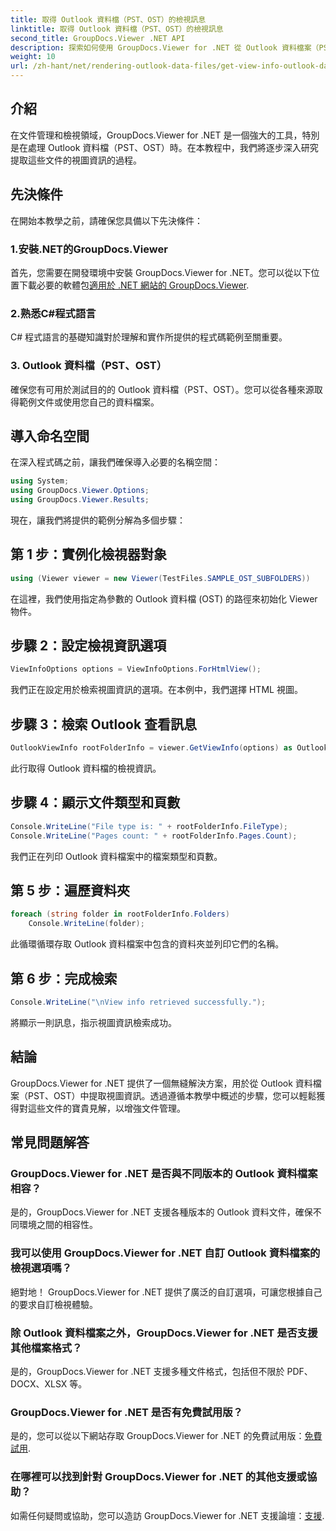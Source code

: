 ```yaml
---
title: 取得 Outlook 資料檔（PST、OST）的檢視訊息
linktitle: 取得 Outlook 資料檔（PST、OST）的檢視訊息
second_title: GroupDocs.Viewer .NET API
description: 探索如何使用 GroupDocs.Viewer for .NET 從 Outlook 資料檔案（PST、OST）中提取視圖資訊。輕鬆增強您的文件管理能力。
weight: 10
url: /zh-hant/net/rendering-outlook-data-files/get-view-info-outlook-data-file/
---
```

## 介紹
在文件管理和檢視領域，GroupDocs.Viewer for .NET 是一個強大的工具，特別是在處理 Outlook 資料檔（PST、OST）時。在本教程中，我們將逐步深入研究提取這些文件的視圖資訊的過程。
## 先決條件
在開始本教學之前，請確保您具備以下先決條件：
### 1.安裝.NET的GroupDocs.Viewer
首先，您需要在開發環境中安裝 GroupDocs.Viewer for .NET。您可以從以下位置下載必要的軟體包[適用於 .NET 網站的 GroupDocs.Viewer](https://releases.groupdocs.com/viewer/net/).
### 2.熟悉C#程式語言
C# 程式語言的基礎知識對於理解和實作所提供的程式碼範例至關重要。
### 3. Outlook 資料檔（PST、OST）
確保您有可用於測試目的的 Outlook 資料檔（PST、OST）。您可以從各種來源取得範例文件或使用您自己的資料檔案。

## 導入命名空間
在深入程式碼之前，讓我們確保導入必要的名稱空間：
```csharp
using System;
using GroupDocs.Viewer.Options;
using GroupDocs.Viewer.Results;
```

現在，讓我們將提供的範例分解為多個步驟：
## 第 1 步：實例化檢視器對象
```csharp
using (Viewer viewer = new Viewer(TestFiles.SAMPLE_OST_SUBFOLDERS))
```
在這裡，我們使用指定為參數的 Outlook 資料檔 (OST) 的路徑來初始化 Viewer 物件。
## 步驟 2：設定檢視資訊選項
```csharp
ViewInfoOptions options = ViewInfoOptions.ForHtmlView();
```
我們正在設定用於檢索視圖資訊的選項。在本例中，我們選擇 HTML 視圖。
## 步驟 3：檢索 Outlook 查看訊息
```csharp
OutlookViewInfo rootFolderInfo = viewer.GetViewInfo(options) as OutlookViewInfo;
```
此行取得 Outlook 資料檔的檢視資訊。
## 步驟 4：顯示文件類型和頁數
```csharp
Console.WriteLine("File type is: " + rootFolderInfo.FileType);
Console.WriteLine("Pages count: " + rootFolderInfo.Pages.Count);
```
我們正在列印 Outlook 資料檔案中的檔案類型和頁數。
## 第 5 步：遍歷資料夾
```csharp
foreach (string folder in rootFolderInfo.Folders)
    Console.WriteLine(folder);
```
此循環循環存取 Outlook 資料檔案中包含的資料夾並列印它們的名稱。
## 第 6 步：完成檢索
```csharp
Console.WriteLine("\nView info retrieved successfully.");
```
將顯示一則訊息，指示視圖資訊檢索成功。

## 結論
GroupDocs.Viewer for .NET 提供了一個無縫解決方案，用於從 Outlook 資料檔案（PST、OST）中提取視圖資訊。透過遵循本教學中概述的步驟，您可以輕鬆獲得對這些文件的寶貴見解，以增強文件管理。
## 常見問題解答
### GroupDocs.Viewer for .NET 是否與不同版本的 Outlook 資料檔案相容？
是的，GroupDocs.Viewer for .NET 支援各種版本的 Outlook 資料文件，確保不同環境之間的相容性。
### 我可以使用 GroupDocs.Viewer for .NET 自訂 Outlook 資料檔案的檢視選項嗎？
絕對地！ GroupDocs.Viewer for .NET 提供了廣泛的自訂選項，可讓您根據自己的要求自訂檢視體驗。
### 除 Outlook 資料檔案之外，GroupDocs.Viewer for .NET 是否支援其他檔案格式？
是的，GroupDocs.Viewer for .NET 支援多種文件格式，包括但不限於 PDF、DOCX、XLSX 等。
### GroupDocs.Viewer for .NET 是否有免費試用版？
是的，您可以從以下網站存取 GroupDocs.Viewer for .NET 的免費試用版：[免費試用](https://releases.groupdocs.com/).
### 在哪裡可以找到針對 GroupDocs.Viewer for .NET 的其他支援或協助？
如需任何疑問或協助，您可以造訪 GroupDocs.Viewer for .NET 支援論壇：[支援](https://forum.groupdocs.com/c/viewer/9).
